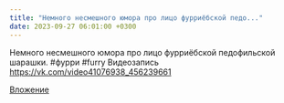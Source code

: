 ```yaml
---
title: "Немного несмешного юмора про лицо фурриёбской педо..."
date: 2023-09-27 06:01:00 +0300
---
```


Немного несмешного юмора про лицо фурриёбской педофильской шарашки.
#фурри #furry
Видеозапись
https://vk.com/video41076938_456239661

[Вложение](https://vk.com/video41076938_456239661)
